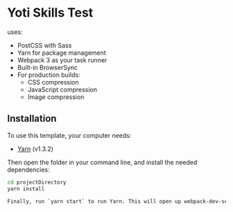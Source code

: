 # Yoti Skills Test

uses:

- PostCSS with Sass
- Yarn for package management
- Webpack 3 as your task runner
- Built-in BrowserSync
- For production builds:
  - CSS compression
  - JavaScript compression
  - Image compression

## Installation

To use this template, your computer needs:

- [Yarn](https://yarnpkg.com/en/) (v1.3.2)

Then open the folder in your command line, and install the needed dependencies:

```bash
cd projectDirectory
yarn install

Finally, run `yarn start` to run Yarn. This will open up webpack-dev-server and load your project, Your finished site will be created in a folder called `dist` which is created when you run `yarn build`.
